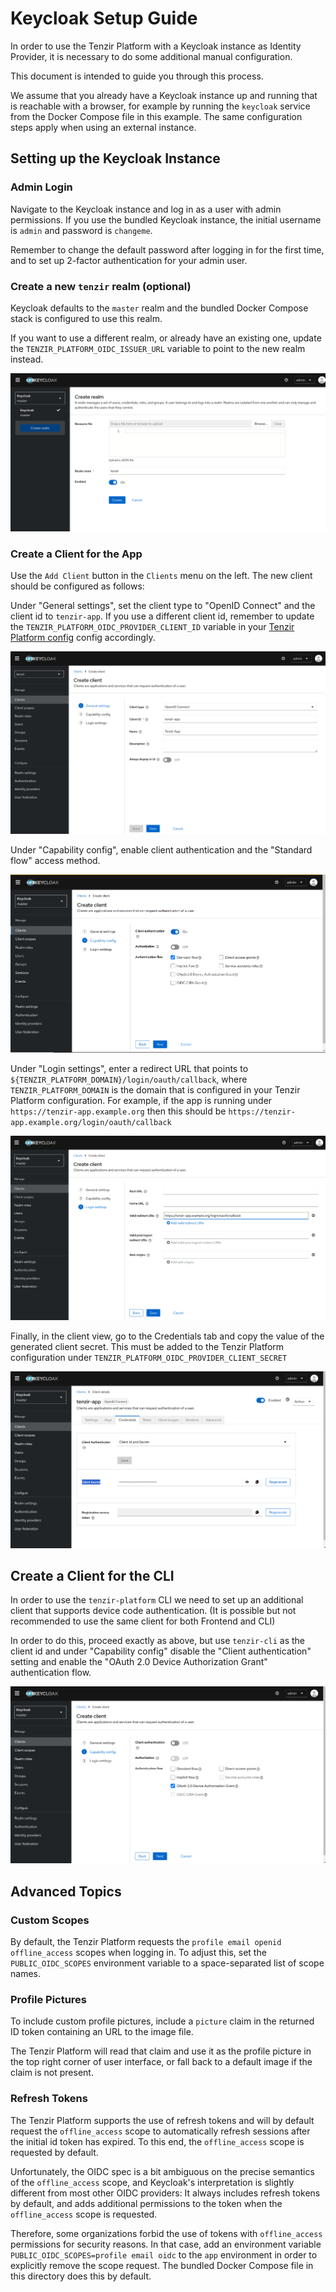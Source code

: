 # Keycloak Setup Guide

In order to use the Tenzir Platform with a Keycloak instance
as Identity Provider, it is necessary to do some additional
manual configuration.

This document is intended to guide you through this process.

We assume that you already have a Keycloak instance up
and running that is reachable with a browser, for example
by running the `keycloak` service from the Docker Compose file
in this example. The same configuration steps apply when using
an external instance.

## Setting up the Keycloak Instance

### Admin Login

Navigate to the Keycloak instance and log in as a user with admin permissions.
If you use the bundled Keycloak instance, the initial username is `admin`
and password is `changeme`.

Remember to change the default password after logging in for the first time,
and to set up 2-factor authentication for your admin user.

### Create a new `tenzir` realm (optional)

Keycloak defaults to the `master` realm and the bundled Docker Compose
stack is configured to use this realm.

If you want to use a different realm, or already have an existing one,
update the `TENZIR_PLATFORM_OIDC_ISSUER_URL` variable to point to the
new realm instead.

![Configuration 0](images/create_realm.png)

### Create a Client for the App

Use the `Add Client` button in the `Clients` menu on the left. The new
client should be configured as follows:

Under "General settings", set the client type to "OpenID Connect" and the
client id to `tenzir-app`. If you use a different client id,
remember to update the `TENZIR_PLATFORM_OIDC_PROVIDER_CLIENT_ID` variable
in your [Tenzir Platform config](https://docs.tenzir.com/installation/deploy-the-platform#configure-the-platform)
config accordingly.

![Configuration 0](images/create_app_client_0.png)

Under "Capability config", enable client authentication and the "Standard flow"
access method.

![Configuration 1](images/create_app_client_1.png)

Under "Login settings", enter a redirect URL that points to `${TENZIR_PLATFORM_DOMAIN}/login/oauth/callback`, where
`TENZIR_PLATFORM_DOMAIN` is the domain that is configured in your Tenzir Platform configuration.
For example, if the app is running under `https://tenzir-app.example.org` then this should be
`https://tenzir-app.example.org/login/oauth/callback`

![Configuration 2](images/create_app_client_2.png)

Finally, in the client view, go to the Credentials tab and copy the value of
the generated client secret. This must be added to the Tenzir Platform configuration
under `TENZIR_PLATFORM_OIDC_PROVIDER_CLIENT_SECRET`

![Configuration 2](images/create_app_client_3.png)

## Create a Client for the CLI

In order to use the `tenzir-platform` CLI we need to set up an additional
client that supports device code authentication. (It is possible but not
recommended to use the same client for both Frontend and CLI)

In order to do this, proceed exactly as above, but use `tenzir-cli` as
the client id and under "Capability config" disable the "Client authentication"
setting and enable the "OAuth 2.0 Device Authorization Grant" authentication flow.

![Configuration 2](images/create_cli_client_0.png)

## Advanced Topics

### Custom Scopes

By default, the Tenzir Platform requests the `profile email openid offline_access` scopes
when logging in. To adjust this, set the `PUBLIC_OIDC_SCOPES` environment variable
to a space-separated list of scope names.

### Profile Pictures

To include custom profile pictures, include a `picture` claim in the returned
ID token containing an URL to the image file.

The Tenzir Platform will read that claim and use it as the profile picture in
the top right corner of user interface, or fall back to a default image if the
claim is not present.

### Refresh Tokens

The Tenzir Platform supports the use of refresh tokens and will by default request
the `offline_access` scope to automatically refresh sessions after the initial
id token has expired. To this end, the `offline_access` scope is requested by
default.

Unfortunately, the OIDC spec is a bit ambiguous on the precise semantics of
the `offline_access` scope, and Keycloak's interpretation is slightly different
from most other OIDC providers: It always includes refresh tokens by default,
and adds additional permissions to the token when the `offline_access` scope
is requested.

Therefore, some organizations forbid the use of tokens with `offline_access`
permissions for security reasons. In that case, add an environment variable
`PUBLIC_OIDC_SCOPES=profile email oidc` to the `app` environment in order to explicitly
remove the scope request. The bundled Docker Compose file in this directory does this
by default.
